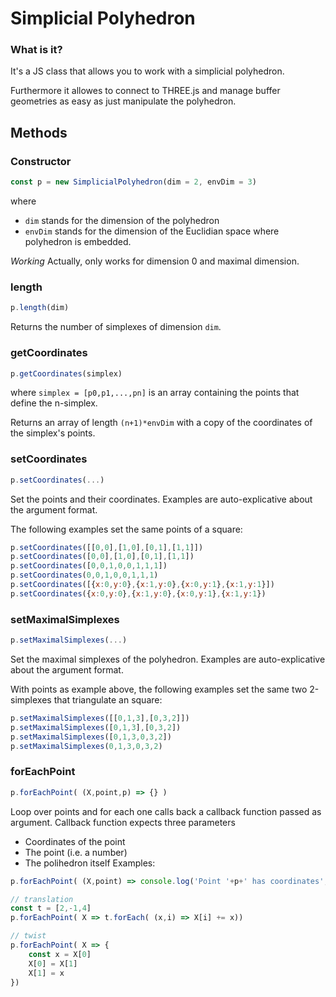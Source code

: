# Simplicial Polyhedron
### What is it?
It's a JS class that allows you to work with a simplicial polyhedron.

Furthermore it allowes to connect to THREE.js and manage buffer geometries as easy as just manipulate the polyhedron.

## Methods
### Constructor
```javascript
const p = new SimplicialPolyhedron(dim = 2, envDim = 3)
```
where
- `dim` stands for the dimension of the polyhedron
- `envDim` stands for the dimension of the Euclidian space where polyhedron is embedded.

*Working* Actually, only works for dimension 0 and maximal dimension.

### length
```javascript
p.length(dim)
```
Returns the number of simplexes of dimension `dim`.
    
### getCoordinates
```javascript
p.getCoordinates(simplex)
```
where `simplex = [p0,p1,...,pn]` is an array containing the points that define the n-simplex.

Returns an array of length `(n+1)*envDim` with a copy of the coordinates of the simplex's points.

### setCoordinates
```javascript
p.setCoordinates(...)
```
Set the points and their coordinates. Examples are auto-explicative about the argument format.

The following examples set the same points of a square:
```javascript
p.setCoordinates([[0,0],[1,0],[0,1],[1,1]])
p.setCoordinates([0,0],[1,0],[0,1],[1,1])
p.setCoordinates([0,0,1,0,0,1,1,1])
p.setCoordinates(0,0,1,0,0,1,1,1)
p.setCoordinates([{x:0,y:0},{x:1,y:0},{x:0,y:1},{x:1,y:1}])
p.setCoordinates({x:0,y:0},{x:1,y:0},{x:0,y:1},{x:1,y:1})
```

### setMaximalSimplexes
```javascript
p.setMaximalSimplexes(...)
```
Set the maximal simplexes of the polyhedron. Examples are auto-explicative about the argument format.

With points as example above, the following examples set the same two 2-simplexes that triangulate an square:
```javascript
p.setMaximalSimplexes([[0,1,3],[0,3,2]])
p.setMaximalSimplexes([0,1,3],[0,3,2])
p.setMaximalSimplexes([0,1,3,0,3,2])
p.setMaximalSimplexes(0,1,3,0,3,2)
```

### forEachPoint
```javascript
p.forEachPoint( (X,point,p) => {} )
```
Loop over points and for each one calls back a callback function passed as argument.
Callback function expects three parameters
- Coordinates of the point
- The point (i.e. a number)
- The polihedron itself
Examples:
```javascript
p.forEachPoint( (X,point) => console.log('Point '+p+' has coordinates', X))
```
```javascript
// translation
const t = [2,-1,4]
p.forEachPoint( X => t.forEach( (x,i) => X[i] += x))
```
```javascript
// twist
p.forEachPoint( X => {
    const x = X[0]
    X[0] = X[1]
    X[1] = x
})
```


  